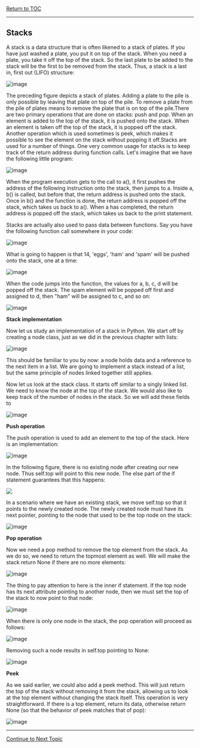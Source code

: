 <a href="https://github.com/CyberTrainingUSAF/06-Intro-to-Algorithms/blob/master/00-Table-of-Contents.md"> Return to TOC </a>

---

## Stacks
A stack is a data structure that is often likened to a stack of plates. 
If you have just washed a plate, you put it on top of the stack. When you need a plate, 
you take it off the top of the stack. 
So the last plate to be added to the stack will be the first to be removed from the stack. 
Thus, a stack is a last in, first out (LIFO) structure:

![image](https://user-images.githubusercontent.com/19671036/60811535-19e15280-a155-11e9-8e9a-2687644e3152.png)

The preceding figure depicts a stack of plates. Adding a plate to the pile is only possible by leaving that plate on top of the pile. To remove a plate from the pile of plates means to remove the plate that is on top of the pile.There are two primary operations that are done on stacks: push and pop. When an element is added to the top of the stack, it is pushed onto the stack. When an element is taken off the top of the stack, it is popped off the stack. Another operation which is used sometimes is peek, which makes it possible to see the element on the stack without popping it off.Stacks are used for a number of things. One very common usage for stacks is to keep track of the return address during function calls. Let's imagine that we have the following little program:

![image](https://user-images.githubusercontent.com/19671036/60811393-c2db7d80-a154-11e9-83dd-571ac8836a8b.png)

When the program execution gets to the call to a(), it first pushes the address of the following instruction onto the stack, then jumps to a. Inside a, b() is called, but before that, the return address is pushed onto the stack. Once in b() and the function is done, the return address is popped off the stack, which takes us back to a(). When a has completed, the return address is popped off the stack, which takes us back to the print statement.

Stacks are actually also used to pass data between functions. Say you have the following function call somewhere in your code:

![image](https://user-images.githubusercontent.com/19671036/60811613-46956a00-a155-11e9-9527-49bc84a2c520.png)

What is going to happen is that 14, 'eggs', 'ham' and 'spam' will be pushed onto the stack, one at a time:

![image](https://user-images.githubusercontent.com/19671036/60811669-66c52900-a155-11e9-9e19-34dc6f30f5e2.png)

When the code jumps into the function, the values for a, b, c, d will be popped off the stack. The spam element will be popped off first and assigned to d, then "ham" will be assigned to c, and so on:

![image](https://user-images.githubusercontent.com/19671036/60811834-b73c8680-a155-11e9-8842-f0a8b5bcbcd0.png)

**Stack implementation**

Now let us study an implementation of a stack in Python. We start off by creating a node class, just as we did in the previous chapter with lists:

![image](https://user-images.githubusercontent.com/19671036/60815909-30d87280-a15e-11e9-9da0-105f5b9a96e5.png)

This should be familiar to you by now: a node holds data and a reference to the next item in a list. We are going to implement a stack instead of a list, but the same principle of nodes linked together still applies.

Now let us look at the stack class. It starts off similar to a singly linked list. We need to know the node at the top of the stack. We would also like to keep track of the number of nodes in the stack. So we will add these fields to

![image](https://user-images.githubusercontent.com/19671036/60815974-49e12380-a15e-11e9-8441-90d82d5d0c18.png)

**Push operation**

The push operation is used to add an element to the top of the stack. Here is an implementation:

![image](https://user-images.githubusercontent.com/19671036/60816065-78f79500-a15e-11e9-9987-6ec1a8ebb331.png)

In the following figure, there is no existing node after creating our new node. Thus self.top will point to this new node. The else part of the if statement guarantees that this happens:

![](/06-Intro-to-Algorithms/Assets/Node.png)

In a scenario where we have an existing stack, we move self.top so that it points to the newly created node. The newly created node must have its next pointer, pointing to the node that used to be the top node on the stack:

![image](https://user-images.githubusercontent.com/19671036/60816155-b4925f00-a15e-11e9-92d5-193260da1302.png)


**Pop operation**

Now we need a pop method to remove the top element from the stack. As we do so, we need to return the topmost element as well. We will make the stack return None if there are no more elements:


![image](https://user-images.githubusercontent.com/19671036/60816517-81040480-a15f-11e9-9a6f-097cddda73d5.png)

The thing to pay attention to here is the inner if statement. If the top node has its next attribute pointing to another node, then we must set the top of the stack to now point to that node:

![image](https://user-images.githubusercontent.com/19671036/60816827-2323ec80-a160-11e9-8fa3-79790ed7c9e0.png)

When there is only one node in the stack, the pop operation will proceed as follows:

![image](https://user-images.githubusercontent.com/19671036/60816870-3a62da00-a160-11e9-8481-e3e5ea91987a.png)

Removing such a node results in self.top pointing to None:

![image](https://user-images.githubusercontent.com/19671036/60816906-4a7ab980-a160-11e9-97df-ed602a2735a5.png)

**Peek**

As we said earlier, we could also add a peek method. This will just return the top of the stack without removing it from the stack, allowing us to look at the top element without changing the stack itself. This operation is very straightforward. If there is a top element, return its data, otherwise return None (so that the behavior of peek matches that of pop):

![image](https://user-images.githubusercontent.com/19671036/60817002-71d18680-a160-11e9-821e-282f24e57f95.png)

---

<a href="https://github.com/CyberTrainingUSAF/06-Intro-to-Algorithms/blob/master/15_Stack%20Implementation_Lesson.md" > Continue to Next Topic </a>
